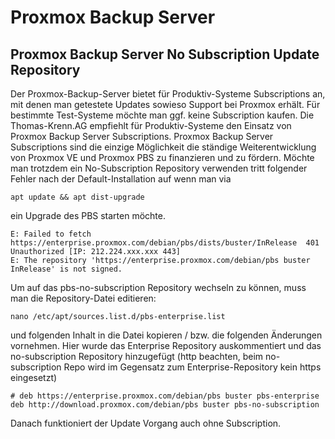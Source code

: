 # Proxmox Backup Server

## Proxmox Backup Server No Subscription Update Repository

Der Proxmox-Backup-Server bietet für Produktiv-Systeme Subscriptions an, mit denen man getestete Updates sowieso Support bei Proxmox erhält. Für bestimmte Test-Systeme möchte man ggf. keine Subscription kaufen. Die Thomas-Krenn.AG empfiehlt für Produktiv-Systeme den Einsatz von Proxmox Backup Server Subscriptions. Proxmox Backup Server Subscriptions sind die einzige Möglichkeit die ständige Weiterentwicklung von Proxmox VE und Proxmox PBS zu finanzieren und zu fördern. Möchte man trotzdem ein No-Subscription Repository verwenden tritt folgender Fehler nach der Default-Installation auf wenn man via
```
apt update && apt dist-upgrade
```
ein Upgrade des PBS starten möchte.
```
E: Failed to fetch https://enterprise.proxmox.com/debian/pbs/dists/buster/InRelease  401  Unauthorized [IP: 212.224.xxx.xxx 443]
E: The repository 'https://enterprise.proxmox.com/debian/pbs buster InRelease' is not signed.
```
Um auf das pbs-no-subscription Repository wechseln zu können, muss man die Repository-Datei editieren:

```
nano /etc/apt/sources.list.d/pbs-enterprise.list
```
und folgenden Inhalt in die Datei kopieren / bzw. die folgenden Änderungen vornehmen. Hier wurde das Enterprise Repository auskommentiert und das no-subscription Repository hinzugefügt (http beachten, beim no-subscription Repo wird im Gegensatz zum Enterprise-Repository kein https eingesetzt)
```
# deb https://enterprise.proxmox.com/debian/pbs buster pbs-enterprise
deb http://download.proxmox.com/debian/pbs buster pbs-no-subscription
```
Danach funktioniert der Update Vorgang auch ohne Subscription.
